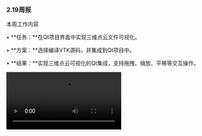 ### 2.19周报

本周工作内容

• **任务：**在Qt项目界面中实现三维点云文件可视化。

• **方案：**选择编译VTK源码，并集成到Qt项目中。

• **结果：**实现三维点云可视化的Qt集成，支持拖拽、缩放、平移等交互操作。

<video src="./2.19.assets/QQ2025219-213817-HD.mp4"></video>